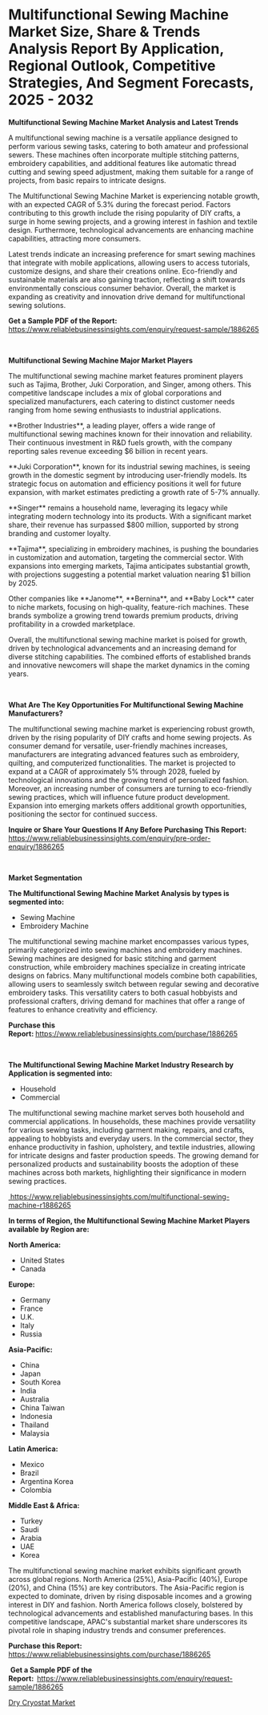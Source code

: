 <p><h1>Multifunctional Sewing Machine Market Size, Share & Trends Analysis Report By Application, Regional Outlook, Competitive Strategies, And Segment Forecasts, 2025 - 2032</h1></p><p><strong>Multifunctional Sewing Machine Market Analysis and Latest Trends</strong></p>
<p><p>A multifunctional sewing machine is a versatile appliance designed to perform various sewing tasks, catering to both amateur and professional sewers. These machines often incorporate multiple stitching patterns, embroidery capabilities, and additional features like automatic thread cutting and sewing speed adjustment, making them suitable for a range of projects, from basic repairs to intricate designs.</p><p>The Multifunctional Sewing Machine Market is experiencing notable growth, with an expected CAGR of 5.3% during the forecast period. Factors contributing to this growth include the rising popularity of DIY crafts, a surge in home sewing projects, and a growing interest in fashion and textile design. Furthermore, technological advancements are enhancing machine capabilities, attracting more consumers. </p><p>Latest trends indicate an increasing preference for smart sewing machines that integrate with mobile applications, allowing users to access tutorials, customize designs, and share their creations online. Eco-friendly and sustainable materials are also gaining traction, reflecting a shift towards environmentally conscious consumer behavior. Overall, the market is expanding as creativity and innovation drive demand for multifunctional sewing solutions.</p></p>
<p><strong>Get a Sample PDF of the Report:&nbsp;</strong> <a href="https://www.reliablebusinessinsights.com/enquiry/request-sample/1886265?utm_campaign=2132&utm_medium=2&utm_source=Github&utm_content=ia&utm_term=22022025&utm_id=multifunctional-sewing-machine">https://www.reliablebusinessinsights.com/enquiry/request-sample/1886265</a></p>
<p>&nbsp;</p>
<p><strong>Multifunctional Sewing Machine Major Market Players</strong></p>
<p><p>The multifunctional sewing machine market features prominent players such as Tajima, Brother, Juki Corporation, and Singer, among others. This competitive landscape includes a mix of global corporations and specialized manufacturers, each catering to distinct customer needs ranging from home sewing enthusiasts to industrial applications.</p><p>**Brother Industries**, a leading player, offers a wide range of multifunctional sewing machines known for their innovation and reliability. Their continuous investment in R&D fuels growth, with the company reporting sales revenue exceeding $6 billion in recent years.</p><p>**Juki Corporation**, known for its industrial sewing machines, is seeing growth in the domestic segment by introducing user-friendly models. Its strategic focus on automation and efficiency positions it well for future expansion, with market estimates predicting a growth rate of 5-7% annually.</p><p>**Singer** remains a household name, leveraging its legacy while integrating modern technology into its products. With a significant market share, their revenue has surpassed $800 million, supported by strong branding and customer loyalty.</p><p>**Tajima**, specializing in embroidery machines, is pushing the boundaries in customization and automation, targeting the commercial sector. With expansions into emerging markets, Tajima anticipates substantial growth, with projections suggesting a potential market valuation nearing $1 billion by 2025.</p><p>Other companies like **Janome**, **Bernina**, and **Baby Lock** cater to niche markets, focusing on high-quality, feature-rich machines. These brands symbolize a growing trend towards premium products, driving profitability in a crowded marketplace.</p><p>Overall, the multifunctional sewing machine market is poised for growth, driven by technological advancements and an increasing demand for diverse stitching capabilities. The combined efforts of established brands and innovative newcomers will shape the market dynamics in the coming years.</p></p>
<p>&nbsp;</p>
<p><strong>What Are The Key Opportunities For Multifunctional Sewing Machine Manufacturers?</strong></p>
<p><p>The multifunctional sewing machine market is experiencing robust growth, driven by the rising popularity of DIY crafts and home sewing projects. As consumer demand for versatile, user-friendly machines increases, manufacturers are integrating advanced features such as embroidery, quilting, and computerized functionalities. The market is projected to expand at a CAGR of approximately 5% through 2028, fueled by technological innovations and the growing trend of personalized fashion. Moreover, an increasing number of consumers are turning to eco-friendly sewing practices, which will influence future product development. Expansion into emerging markets offers additional growth opportunities, positioning the sector for continued success.</p></p>
<p><strong>Inquire or Share Your Questions If Any Before Purchasing This Report:</strong> <a href="https://www.reliablebusinessinsights.com/enquiry/pre-order-enquiry/1886265?utm_campaign=2132&utm_medium=2&utm_source=Github&utm_content=ia&utm_term=22022025&utm_id=multifunctional-sewing-machine">https://www.reliablebusinessinsights.com/enquiry/pre-order-enquiry/1886265</a></p>
<p>&nbsp;</p>
<p><strong>Market Segmentation</strong></p>
<p><strong>The Multifunctional Sewing Machine Market Analysis by types is segmented into:</strong></p>
<p><ul><li>Sewing Machine</li><li>Embroidery Machine</li></ul></p>
<p><p>The multifunctional sewing machine market encompasses various types, primarily categorized into sewing machines and embroidery machines. Sewing machines are designed for basic stitching and garment construction, while embroidery machines specialize in creating intricate designs on fabrics. Many multifunctional models combine both capabilities, allowing users to seamlessly switch between regular sewing and decorative embroidery tasks. This versatility caters to both casual hobbyists and professional crafters, driving demand for machines that offer a range of features to enhance creativity and efficiency.</p></p>
<p><strong>Purchase this Report:&nbsp;</strong><a href="https://www.reliablebusinessinsights.com/purchase/1886265?utm_campaign=2132&utm_medium=2&utm_source=Github&utm_content=ia&utm_term=22022025&utm_id=multifunctional-sewing-machine">https://www.reliablebusinessinsights.com/purchase/1886265</a></p>
<p>&nbsp;</p>
<p><strong>The Multifunctional Sewing Machine Market Industry Research by Application is segmented into:</strong></p>
<p><ul><li>Household</li><li>Commercial</li></ul></p>
<p><p>The multifunctional sewing machine market serves both household and commercial applications. In households, these machines provide versatility for various sewing tasks, including garment making, repairs, and crafts, appealing to hobbyists and everyday users. In the commercial sector, they enhance productivity in fashion, upholstery, and textile industries, allowing for intricate designs and faster production speeds. The growing demand for personalized products and sustainability boosts the adoption of these machines across both markets, highlighting their significance in modern sewing practices.</p></p>
<p><a href="https://www.reliablebusinessinsights.com/multifunctional-sewing-machine-r1886265?utm_campaign=2132&utm_medium=2&utm_source=Github&utm_content=ia&utm_term=22022025&utm_id=multifunctional-sewing-machine">&nbsp;https://www.reliablebusinessinsights.com/multifunctional-sewing-machine-r1886265</a></p>
<p><strong>In terms of Region, the Multifunctional Sewing Machine Market Players available by Region are:</strong></p>
<p>
    <p> <strong> North America: </strong>
        <ul>
            <li>United States</li>
            <li>Canada</li>
        </ul>
        </p> 
    <p> <strong> Europe: </strong>
        <ul>
            <li>Germany</li>
            <li>France</li>
            <li>U.K.</li>
            <li>Italy</li>
            <li>Russia</li>
        </ul>
        </p> 
    <p> <strong> Asia-Pacific: </strong>
        <ul>
            <li>China</li>
            <li>Japan</li>
            <li>South Korea</li>
            <li>India</li>
            <li>Australia</li>
            <li>China Taiwan</li>
            <li>Indonesia</li>
            <li>Thailand</li>
            <li>Malaysia</li>
        </ul>
        </p> 
    <p> <strong> Latin America: </strong>
        <ul>
            <li>Mexico</li>
            <li>Brazil</li>
            <li>Argentina Korea</li>
            <li>Colombia</li>
        </ul>
        </p> 
    <p> <strong> Middle East & Africa: </strong>
        <ul>
            <li>Turkey</li>
            <li>Saudi</li>
            <li>Arabia</li>
            <li>UAE</li>
            <li>Korea</li>
        </ul>
    </p>
    </p>
<p><p>The multifunctional sewing machine market exhibits significant growth across global regions. North America (25%), Asia-Pacific (40%), Europe (20%), and China (15%) are key contributors. The Asia-Pacific region is expected to dominate, driven by rising disposable incomes and a growing interest in DIY and fashion. North America follows closely, bolstered by technological advancements and established manufacturing bases. In this competitive landscape, APAC's substantial market share underscores its pivotal role in shaping industry trends and consumer preferences.</p></p>
<p><strong>Purchase this Report: </strong><a href="https://www.reliablebusinessinsights.com/purchase/1886265?utm_campaign=2132&utm_medium=2&utm_source=Github&utm_content=ia&utm_term=22022025&utm_id=multifunctional-sewing-machine">https://www.reliablebusinessinsights.com/purchase/1886265</a></p>
<p>&nbsp;<strong>Get a Sample PDF of the Report:&nbsp;&nbsp;</strong><a href="https://www.reliablebusinessinsights.com/enquiry/request-sample/1886265?utm_campaign=2132&utm_medium=2&utm_source=Github&utm_content=ia&utm_term=22022025&utm_id=multifunctional-sewing-machine">https://www.reliablebusinessinsights.com/enquiry/request-sample/1886265</a></p>
<p><strong></strong></p>
<p><p><a href="https://github.com/bogganbillie6969/Market-Research-Report-List-1/blob/main/dry-cryostat-market.md?utm_campaign=2132&utm_medium=2&utm_source=Github&utm_content=ia&utm_term=22022025&utm_id=multifunctional-sewing-machine">Dry Cryostat Market</a></p></p>